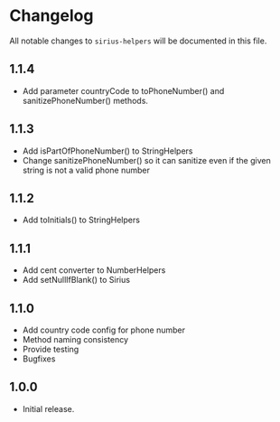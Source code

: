 # Changelog

All notable changes to `sirius-helpers` will be documented in this file.

## 1.1.4

- Add parameter countryCode to toPhoneNumber() and sanitizePhoneNumber() methods.

## 1.1.3

- Add isPartOfPhoneNumber() to StringHelpers
- Change sanitizePhoneNumber() so it can sanitize even if the given string is not a valid phone number

## 1.1.2

- Add toInitials() to StringHelpers

## 1.1.1

- Add cent converter to NumberHelpers
- Add setNullIfBlank() to Sirius

## 1.1.0

- Add country code config for phone number
- Method naming consistency
- Provide testing
- Bugfixes

## 1.0.0

- Initial release.